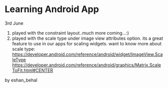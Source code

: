 # Learning Android App

3rd June 
1. played with the constraint layout..much more coming...:)
2. played with the scale type under image view attributes option.
   its a great feature to use in our apps for scaling widgets.
   want to know more about scale type:
   https://developer.android.com/reference/android/widget/ImageView.ScaleType
   https://developer.android.com/reference/android/graphics/Matrix.ScaleToFit.html#CENTER

by eshan_behal
